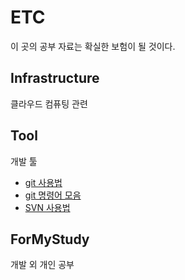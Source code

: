 # ETC
이 곳의 공부 자료는 확실한 보험이 될 것이다. 

## Infrastructure    
클라우드 컴퓨팅 관련    
    
## Tool    
개발 툴    

- [git 사용법](ETC/Tool/Git%20사용법.md)    
- [git 명령어 모음](ETC/Tool/Git%20Cheat%20Sheet.md)    
- [SVN 사용법](ETC/Tool/SVN%20사용법.md)    
    
## ForMyStudy    
개발 외 개인 공부